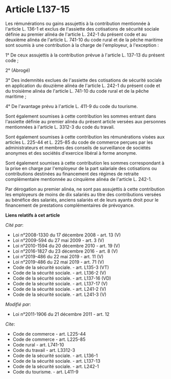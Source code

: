# Article L137-15

Les rémunérations ou gains assujettis à la contribution mentionnée à l'article L. 136-1 et exclus de l'assiette des
cotisations de sécurité sociale définie au premier alinéa de l'article L. 242-1 du présent code et au deuxième alinéa de
l'article L. 741-10 du code rural et de la pêche maritime sont soumis à une contribution à la charge de l'employeur, à
l'exception : 

1° De ceux assujettis à la contribution prévue à l'article L. 137-13 du présent code ; 

2° (Abrogé) 

3° Des indemnités exclues de l'assiette des cotisations de sécurité sociale en application du douzième alinéa de l'article L.
242-1 du présent code et du troisième alinéa de l'article L. 741-10 du code rural et de la pêche maritime ; 

4° De l'avantage prévu à l'article L. 411-9 du code du tourisme. 

Sont également soumises à cette contribution les sommes entrant dans l'assiette définie au premier alinéa du présent article
versées aux personnes mentionnées à l'article L. 3312-3 du code du travail. 

Sont également soumises à cette contribution les rémunérations visées aux articles L. 225-44 et L. 225-85 du code de commerce
perçues par les administrateurs et membres des conseils de surveillance de sociétés anonymes et des sociétés d'exercice
libéral à forme anonyme.

Sont également soumises à cette contribution les sommes correspondant à la prise en charge par l'employeur de la part
salariale des cotisations ou contributions destinées au financement des régimes de retraite complémentaire mentionnée au
cinquième alinéa de l'article L. 242-1.

Par dérogation au premier alinéa, ne sont pas assujettis à cette contribution les employeurs de moins de dix salariés au
titre des contributions versées au bénéfice des salariés, anciens salariés et de leurs ayants droit pour le financement de
prestations complémentaires de prévoyance.

**Liens relatifs à cet article**

_Cité par_:

  - Loi n°2008-1330 du 17 décembre 2008 - art. 13 (V)
  - Loi n°2009-594 du 27 mai 2009 - art. 3 (V)
  - Loi n°2010-1594 du 20 décembre 2010 - art. 19 (V)
  - Loi n°2016-1827 du 23 décembre 2016 - art. 8 (V)
  - Loi n°2019-486 du 22 mai 2019 - art. 11 (V)
  - Loi n°2019-486 du 22 mai 2019 - art. 71 (V)
  - Code de la sécurité sociale. - art. L135-3 (VT)
  - Code de la sécurité sociale. - art. L136-2 (V)
  - Code de la sécurité sociale. - art. L137-16 (VD)
  - Code de la sécurité sociale. - art. L137-17 (V)
  - Code de la sécurité sociale. - art. L241-2 (V)
  - Code de la sécurité sociale. - art. L241-3 (V)

_Modifié par_:

  - Loi n°2011-1906 du 21 décembre 2011 - art. 12

_Cite_:

  - Code de commerce - art. L225-44
  - Code de commerce - art. L225-85
  - Code rural - art. L741-10
  - Code du travail - art. L3312-3
  - Code de la sécurité sociale. - art. L136-1
  - Code de la sécurité sociale. - art. L137-13
  - Code de la sécurité sociale. - art. L242-1
  - Code du tourisme. - art. L411-9
